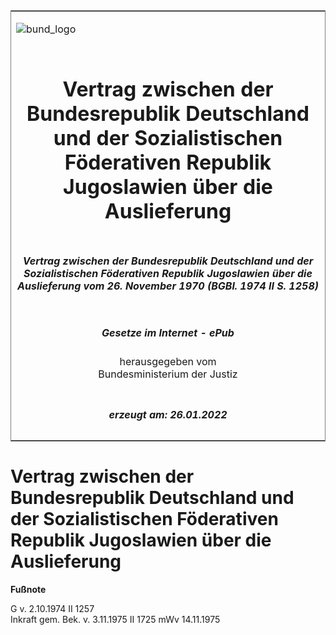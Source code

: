 <span id="DECKBLATT.html"></span>

<table border="0" frame="border" width="100%">

<tr valign="top">

<td align="left">

![bund\_logo](BfJ_2021_Web_de_de.gif)

</td>

<td align="right">

 

</td>

</tr>

<tr align="center" valign="middle">

<td colspan="2">

# Vertrag zwischen der Bundesrepublik Deutschland und der Sozialistischen Föderativen Republik Jugoslawien über die Auslieferung

</td>

</tr>

<tr align="center" valign="middle">

<td colspan="2">

##### Vertrag zwischen der Bundesrepublik Deutschland und der Sozialistischen Föderativen Republik Jugoslawien über die Auslieferung vom 26. November 1970 (BGBl. 1974 II S. 1258)

</td>

</tr>

<tr align="center" valign="middle">

<td colspan="2">

  
  

##### Gesetze im Internet - ePub  
  
herausgegeben vom  
Bundesministerium der Justiz

</td>

</tr>

<tr align="center" valign="bottom">

<td colspan="2">

  
  

##### erzeugt am: 26.01.2022

</td>

</tr>

</table>

<span id="BJNR212580974.html"></span>

# Vertrag zwischen der Bundesrepublik Deutschland und der Sozialistischen Föderativen Republik Jugoslawien über die Auslieferung

<div>

  
**Fußnote**

<div class="jnhtml">

<div>

<div class="jurAbsatz">

G v. 2.10.1974 II 1257  
Inkraft gem. Bek. v. 3.11.1975 II 1725 mWv 14.11.1975

</div>

</div>

</div>

</div>
